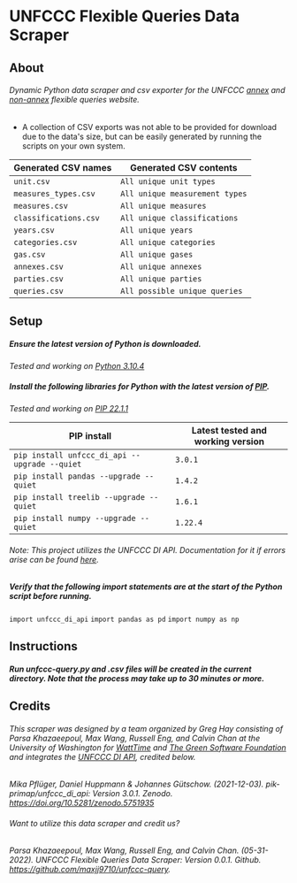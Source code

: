 
# UNFCCC Flexible Queries Data Scraper
## About
###### Dynamic Python data scraper and csv exporter for the UNFCCC [annex](https://di.unfccc.int/flex_annex1) and [non-annex](https://di.unfccc.int/flex_non_annex1) flexible queries website.
- A collection of CSV exports was not able to be provided for download due to the data's size, but can be easily generated by running the scripts on your own system.

| Generated CSV names | Generated CSV contents |
|---------------------|------------------------|
|```unit.csv```|```All unique unit types```|
|```measures_types.csv```|```All unique measurement types```|
|```measures.csv```|```All unique measures```|
|```classifications.csv```|```All unique classifications```|
|```years.csv```|```All unique years```|
|```categories.csv```|```All unique categories```|
|```gas.csv```|```All unique gases```|
|```annexes.csv```|```All unique annexes```|
|```parties.csv```|```All unique parties```|
|```queries.csv```|```All possible unique queries```|

## Setup
##### Ensure the latest version of Python is downloaded.
*Tested and working on [Python 3.10.4](https://www.python.org/downloads/release/python-3104/)*
##### Install the following libraries for Python with the latest version of [PIP](https://pip.pypa.io/en/stable/installation/).
*Tested and working on [PIP 22.1.1](https://pip.pypa.io/en/stable/news/)*

| PIP install | Latest tested and working version |
|------------------------|-----------------------------------|
|```pip install unfccc_di_api --upgrade --quiet  ``` | ```3.0.1```  |
|```pip install pandas --upgrade --quiet  ``` | ```1.4.2```  |
|```pip install treelib --upgrade --quiet  ``` | ```1.6.1```  |
|```pip install numpy --upgrade --quiet   ``` | ```1.22.4```  |

###### Note: This project utilizes the UNFCCC DI API. Documentation for it if errors arise can be found [here](https://unfccc-di-api.readthedocs.io/en/stable/readme.html).
##### Verify that the following import statements are at the start of the Python script before running.
``` import unfccc_di_api ```
``` import pandas as pd ```
``` import numpy as np ```

## Instructions
##### Run unfccc-query.py and .csv files will be created in the current directory. Note that the process may take up to 30 minutes or more.

## Credits
###### This scraper was designed by a team organized by Greg Hay consisting of Parsa Khazaeepoul, Max Wang, Russell Eng, and Calvin Chan at the University of Washington for [WattTime](https://www.watttime.org/) and [The Green Software Foundation](https://greensoftware.foundation/manifesto) and integrates the [UNFCCC DI API](https://unfccc-di-api.readthedocs.io/en/stable/index.html), credited below.
*Mika Pflüger, Daniel Huppmann & Johannes Gütschow. (2021-12-03). pik-primap/unfccc_di_api: Version 3.0.1. Zenodo. https://doi.org/10.5281/zenodo.5751935*

###### Want to utilize this data scraper and credit us?

*Parsa Khazaeepoul, Max Wang, Russell Eng, and Calvin Chan. (05-31-2022). UNFCCC Flexible Queries Data Scraper: Version 0.0.1. Github. https://github.com/maxjj9710/unfccc-query.*

